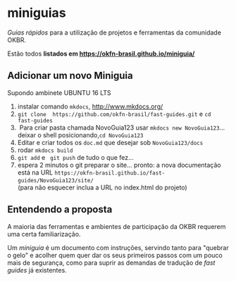# miniguias

*Guias rápidos* para a utilização de projetos e ferramentas da comunidade OKBR.

Estão todos **listados em https://okfn-brasil.github.io/miniguia/**


## Adicionar um novo Miniguia

Supondo ambinete UBUNTU 16 LTS

1. instalar comando `mkdocs`, http://www.mkdocs.org/
2. `git clone  https://github.com/okfn-brasil/fast-guides.git` e `cd fast-guides`
3.  Para criar pasta chamada NovoGuia123 usar `mkdocs new NovoGuia123`... deixar o shell posicionando,`cd NovoGuia123`
4. Editar e criar todos os `doc.md` que desejar sob `NovoGuia123/docs`
5. rodar `mkdocs build`
6. `git add`  e ` git push`  de tudo o que fez...
7. espera 2 minutos o git preparar o site... pronto: a nova documentação está na URL `https://okfn-brasil.github.io/fast-guides/NovoGuia123/site/`  <br/>(para não esquecer inclua a URL no index.html do projeto)

## Entendendo a proposta

A maioria das ferramentas e ambientes de participação da OKBR requerem uma certa familiarização.

Um *miniguia* é um documento com instruções, servindo tanto para "quebrar o gelo" e acolher quem quer dar os seus primeiros passos com um pouco mais de segurança, como para suprir as demandas de tradução de *fast guides* já existentes.
